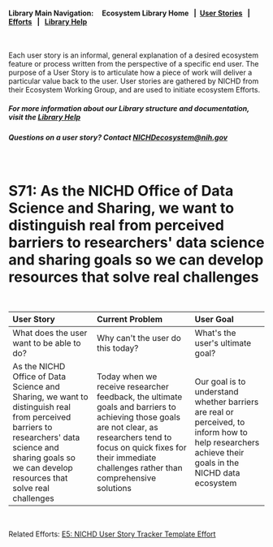 #### Library Main Navigation: &nbsp; &nbsp;  <b> Ecosystem Library Home </b> &nbsp; | &nbsp;[User Stories](https://github.com/NIH-NICHD-Ecosystem/UserStories/blob/main/README.md) &nbsp; | &nbsp; [Efforts](https://github.com/NIH-NICHD-Ecosystem/Efforts/blob/main/README.md) &nbsp; | &nbsp; [Library Help](https://github.com/NIH-NICHD-Ecosystem/LibraryHelp/blob/main/README.md)

</br>

Each user story is an informal, general explanation of a desired ecosystem feature or process written from the perspective of a specific end user. The purpose of a User Story is to articulate how a piece of work will deliver a particular value back to the user. User stories are gathered by NICHD from their Ecosystem Working Group, and are used to initiate ecosystem Efforts. 

##### For more information about our Library structure and documentation, visit the [Library Help](https://github.com/NIH-NICHD-Ecosystem/LibraryHelp/blob/main/README.md) 
##### Questions on a user story? Contact [NICHDecosystem@nih.gov](mailto:NICHDecosystem@nih.gov?subject=Ecosystem_Library)

<br>

# S71: As the NICHD Office of Data Science and Sharing, we want to distinguish real from perceived barriers to researchers' data science and sharing goals so we can develop resources that solve real challenges  
<br>

| User Story | Current Problem | User Goal
| :------------- | :------------ | :------------ |
| What does the user want to be able to do? | Why can't the user do this today? | What's the user's ultimate goal? 
| As the NICHD Office of Data Science and Sharing, we want to distinguish real from perceived barriers to researchers' data science and sharing goals so we can develop resources that solve real challenges   | Today when we receive researcher feedback, the ultimate goals and barriers to achieving those goals are not clear, as researchers tend to focus on quick fixes for their immediate challenges rather than comprehensive solutions    | Our goal is to understand whether barriers are real or perceived, to inform how to help researchers achieve their goals in the NICHD data ecosystem 

</br>

Related Efforts: 
[E5: NICHD User Story Tracker Template Effort ](https://github.com/NIH-NICHD-Ecosystem/E5_NICHD-User-Story-Tracker-Template-Effort/blob/main/README.md)

</br>
